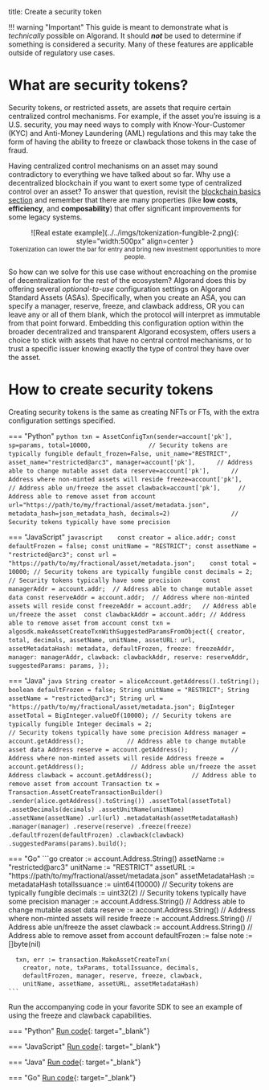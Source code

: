 title: Create a security token

!!! warning "Important"
    This guide is meant to demonstrate what is _technically_ possible on Algorand. It should **_not_** be used to determine if something is considered a security. Many of these features are applicable outside of regulatory use cases.

# What are security tokens?

Security tokens, or restricted assets, are assets that require certain centralized control mechanisms. For example, if the asset you’re issuing is a U.S. security, you may need ways to comply with Know-Your-Customer (KYC) and Anti-Money Laundering (AML) regulations and this may take the form of having the ability to freeze or clawback those tokens in the case of fraud. 

Having centralized control mechanisms on an asset may sound contradictory to everything we have talked about so far. Why use a decentralized blockchain if you want to exert some type of centralized control over an asset? To answer that question, revisit the [blockchain basics section](../../basics/what_is_blockchain/#how-will-blockchain-benefit-my-application) and remember that there are many properties (like **low costs**, **efficiency**, and **composability**) that offer significant improvements for some legacy systems.

<center>
![Real estate example](../../imgs/tokenization-fungible-2.png){: style="width:500px" align=center }
<figcaption style="font-size:12px">Tokenization can lower the bar for entry and bring new investment opportunities to more people.</figcaption>
</center>

So how can we solve for this use case without encroaching on the promise of decentralization for the rest of the ecosystem? Algorand does this by offering several _optional-to-use_ configuration settings on Algorand Standard Assets (ASAs). Specifically, when you create an ASA, you can specify a manager, reserve, freeze, and clawback address, OR you can leave any or all of them blank, which the protocol will interpret as immutable from that point forward.  Embedding this configuration option within the broader decentralized and transparent Algorand ecosystem, offers users a choice to stick with assets that have no central control mechanisms, or to trust a specific issuer knowing exactly the type of control they have over the asset.

# How to create security tokens
Creating security tokens is the same as creating NFTs or FTs, with the extra configuration settings specified. 

=== "Python"
    ```python
    txn = AssetConfigTxn(sender=account['pk'],
                        sp=params,
                        total=10000,                // Security tokens are typically fungible
                        default_frozen=False,
                        unit_name="RESTRICT",
                        asset_name="restricted@arc3",
                        manager=account['pk'],      // Address able to change mutable asset data
                        reserve=account['pk'],      // Address where non-minted assets will reside
                        freeze=account['pk'],       // Address able un/freeze the asset
                        clawback=account['pk'],     // Address able to remove asset from account
                        url="https://path/to/my/fractional/asset/metadata.json",
                        metadata_hash=json_metadata_hash,
                        decimals=2)                 // Security tokens typically have some precision
    ```

=== "JavaScript"
    ```javascript   
    const creator = alice.addr;
    const defaultFrozen = false;
    const unitName = "RESTRICT";
    const assetName = "restricted@arc3";
    const url = "https://path/to/my/fractional/asset/metadata.json";   
    const total = 10000; // Security tokens are typically fungible
    const decimals = 2;  // Security tokens typically have some precision     
    const managerAddr = account.addr;  // Address able to change mutable asset data
    const reserveAddr = account.addr;  // Address where non-minted assets will reside
    const freezeAddr = account.addr;   // Address able un/freeze the asset 
    const clawbackAddr = account.addr; // Address able to remove asset from account
    const txn = algosdk.makeAssetCreateTxnWithSuggestedParamsFromObject({
        creator,
        total,
        decimals,
        assetName,
        unitName,
        assetURL: url,
        assetMetadataHash: metadata,
        defaultFrozen,
        freeze: freezeAddr,
        manager: managerAddr,
        clawback: clawbackAddr,
        reserve: reserveAddr,
        suggestedParams: params,
    });
    ```

=== "Java"
    ```java
        String creator = aliceAccount.getAddress().toString();
        boolean defaultFrozen = false;
        String unitName = "RESTRICT";
        String assetName = "restricted@arc3";
        String url = "https://path/to/my/fractional/asset/metadata.json";
        BigInteger assetTotal = BigInteger.valueOf(10000); // Security tokens are typically fungible
        Integer decimals = 2;                              // Security tokens typically have some precision
        Address manager = account.getAddress();            // Address able to change mutable asset data
        Address reserve = account.getAddress();            // Address where non-minted assets will reside
        Address freeze = account.getAddress();             // Address able un/freeze the asset
        Address clawback = account.getAddress();           // Address able to remove asset from account
        Transaction tx = Transaction.AssetCreateTransactionBuilder()
                .sender(alice.getAddress().toString())
                .assetTotal(assetTotal)
                .assetDecimals(decimals)
                .assetUnitName(unitName)
                .assetName(assetName)
                .url(url)
                .metadataHash(assetMetadataHash)
                .manager(manager)
                .reserve(reserve)
                .freeze(freeze)
                .defaultFrozen(defaultFrozen)
                .clawback(clawback)
                .suggestedParams(params).build();
    ```

=== "Go"
    ```go
    creator := account.Address.String()
	  assetName := "restricted@arc3"
	  unitName := "RESTRICT"
	  assetURL := "https://path/to/my/fractional/asset/metadata.json"
	  assetMetadataHash := metadataHash
	  totalIssuance := uint64(10000)       // Security tokens are typically fungible
	  decimals := uint32(2)                // Security tokens typically have some precision
	  manager := account.Address.String()  // Address able to change mutable asset data
	  reserve := account.Address.String()  // Address where non-minted assets will reside
	  freeze := account.Address.String()   // Address able un/freeze the asset
	  clawback := account.Address.String() // Address able to remove asset from account
	  defaultFrozen := false
	  note := []byte(nil)

      txn, err := transaction.MakeAssetCreateTxn(
		creator, note, txParams, totalIssuance, decimals,
		defaultFrozen, manager, reserve, freeze, clawback,
		unitName, assetName, assetURL, assetMetadataHash)
    ```

Run the accompanying code in your favorite SDK to see an example of using the freeze and clawback capabilities.

=== "Python"
    [Run code](https://replit.com/@Algorand/CreateSecurityTokenPython#main.py){: target="_blank"}

=== "JavaScript"
    [Run code](https://replit.com/@Algorand/ASASecurityTokensJS#main.js){: target="_blank"}

=== "Java"
    [Run code](https://replit.com/@Algorand/ASASecurityTokensJava#Main.java){: target="_blank"}

=== "Go"
    [Run code](https://replit.com/@Algorand/createSecurityTokenGo#main.go){: target="_blank"}


